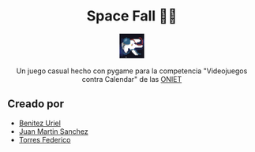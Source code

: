 <div align="center">

# Space Fall 👨‍🚀

<img src="./img/logo.png" height="50" width="50" />

Un juego casual hecho con pygame para la competencia "Videojuegos contra Calendar" de las [ONIET](https://oniet.ubp.edu.ar/)

</div>

## Creado por
* [Benitez Uriel](https://github.com/UrielBenitez)
* [Juan Martin Sanchez](https://github.com/JuanSaz)
* [Torres Federico](https://github.com/FedericoTorres233)
